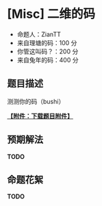 # [Misc] 二维的码

- 命题人：ZianTT
- 来自理塘的码：100 分
- 你管这叫码？：200 分
- 来自兔年的码：400 分

## 题目描述

测测你的码（bushi）

**[【附件：下载题目附件】](attachment/xxxxxx)**

## 预期解法
__TODO__

## 命题花絮
__TODO__
